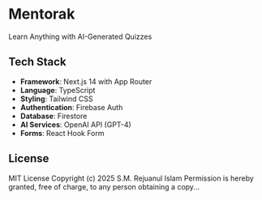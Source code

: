# Mentorak 
Learn Anything with AI-Generated Quizzes


## Tech Stack

- **Framework**: Next.js 14 with App Router
- **Language**: TypeScript
- **Styling**: Tailwind CSS
- **Authentication**: Firebase Auth
- **Database**: Firestore
- **AI Services**: OpenAI API (GPT-4)
- **Forms**: React Hook Form


## License
MIT License
Copyright (c) 2025 S.M. Rejuanul Islam
Permission is hereby granted, free of charge, to any person obtaining a copy...

